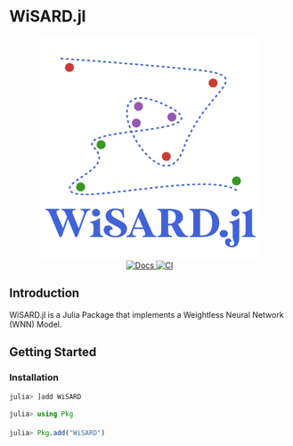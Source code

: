 # WiSARD.jl 

<div align="center">
    <a href="/docs/src/assets/">
        <img src="/docs/src/assets/logo.svg" width=400px alt="WiSARD.jl" />
    </a>
    <br>
    <a href="https://pedromxavier.github.com/WiSARD.jl/dev">
        <img src="https://img.shields.io/badge/docs-dev-blue.svg" alt="Docs">
    </a>
    <a href="https://github.com/pedromxavier/WiSARD.jl/actions/workflows/ci.yml">
        <img src="https://github.com/pedromxavier/WiSARD.jl/actions/workflows/ci.yml/badge.svg?branch=master" alt="CI" />
    </a>
    <!-- <a href="https://zenodo.org/badge/latestdoi/430697061">
        <img src="https://zenodo.org/badge/430697061.svg" alt="DOI">
    </a> -->
</div>

## Introduction
WiSARD.jl is a Julia Package that implements a Weightless Neural Network (WNN) Model.

## Getting Started

### Installation
```julia
julia> ]add WiSARD
```

```julia
julia> using Pkg

julia> Pkg.add("WiSARD")
```
